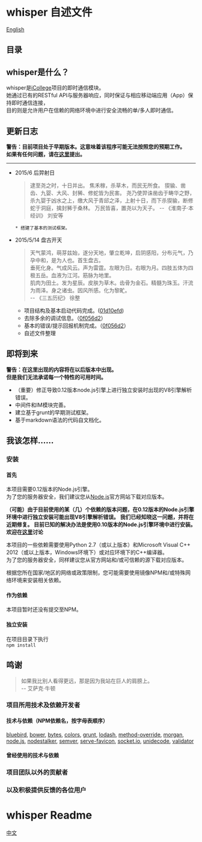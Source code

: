 # whisper 自述文件
[English](#2)
## 目录

## whisper是什么？
whisper是[iCollege](https://42.96.195.83/guanggu/icollege)项目的即时通信模块。  
她通过已有的RESTful API与服务器响应，同时保证与相应移动端应用（App）保持即时通信连接，  
目的则是允许用户在信赖的网络环境中进行安全流畅的单/多人即时通信。
## 更新日志

**警告：目前项目处于早期版本。这意味着该程序可能无法按照您的预期工作。  
  如果有任何问题，请在[这里](https://42.96.195.83/association/whisper/issues)提出。**
  
***


* 2015/6 后羿射日
    > 逮至尧之时，十日并出。 
      焦禾稼，杀草木，而民无所食。 
      猰貐、凿齿、九婴、大风、封豨、修蛇皆为民害。 
      尧乃使羿诛凿齿于畴华之野，杀九婴于凶水之上，缴大风于青邱之泽，上射十日，而下杀猰貐，断修蛇于洞庭，擒封豨于桑林。 
      万民皆喜，置尧以为天子。
      -- 《淮南子·本经训》 刘安等
      
      * 搭建了基本的测试框架。
      
* 2015/5/14 盘古开天  
    > 天气蒙鸿，萌芽兹始，遂分天地，肇立乾坤，启阴感阳，分布元气，乃孕中和，是为人也。首生盘古。  
      垂死化身。气成风云。声为雷霆。左眼为日。右眼为月。四肢五体为四极五岳。血液为江河。筋脉为地里。  
      肌肉为田土。发为星辰。皮肤为草木。齿骨为金石。精髓为珠玉。汗流为雨泽。身之诸虫。因风所感。化为黎甿。  
      -- 《三五历纪》 徐整
      
    * 项目结构及基本启动代码完成。([01d10efd](https://42.96.195.83/association/whisper/commit/01d10efdaec7724b394b8ad3d297db547bbe0eed))  
    * 去除多余的调试信息。（[0f056d2](https://42.96.195.83/association/whisper/commit/0f056d23d45b96fe54e6fb5723393f1997fb095f)）
    * 基本的错误/提示回报机制完成。（[0f056d2](https://42.96.195.83/association/whisper/commit/0f056d23d45b96fe54e6fb5723393f1997fb095f)）
    * 自述文件整理
    
## 即将到来
**警告：在这里出现的内容将在以后版本中出现。  
但是我们无法承诺每一个特性的可用时间。**  

* （重要）修正导致0.12版本node.js引擎上进行独立安装时出现的V8引擎解析错误。
* 中间件和IM模块完善。
* 建立基于grunt的早期测试框架。  
* 基于markdown语法的代码自文档化。

## 我该怎样……
### 安装
#### 首先
本项目需要0.12版本的Node.js引擎。  
为了您的服务器安全，我们建议您从[Node.js](http://www.nodejs.org/)官方网站下载对应版本。  

**（可能）由于目前使用的某（几）个依赖的版本问题，在0.12版本的Node.js引擎环境中进行独立安装可能出现V8引擎解析错误。
我们已经知晓这一问题，并将在近期修复。
目前已知的解决办法是使用0.10版本的Node.js引擎环境中进行安装。欢迎在[这里](https://42.96.195.83/association/whisper/issues/1)讨论**

本项目的一些依赖需要使用Python 2.7（或以上版本）和Microsoft Visual C++ 2012（或以上版本，Windows环境下）或对应环境下的C++编译器。  
为了您的服务器安全，同样建议您从官方网站和/或可信赖的源下载对应版本。

根据您所在国家/地区的网络或政策限制，您可能需要使用镜像NPM和/或特殊网络环境来安装相关依赖。  
#### 作为依赖
本项目暂时还没有提交至NPM。
#### 独立安装
在项目目录下执行  
```npm install```
## 鸣谢

> 如果我比别人看得更远，那是因为我站在巨人的肩膀上。  
  -- 艾萨克·牛顿

### 项目所用技术及依赖开发者

#### 技术与依赖（NPM依赖名，按字母表顺序）
[bluebird](https://github.com/bluebird), 
[bower](http://bower.io/), 
[bytes](https://github.com/visionmedia/bytes.js), 
[colors](https://github.com/Marak/colors.js), 
[grunt](http://gruntjs.com/), 
[lodash](https://lodash.com/), 
[method-override](https://github.com/expressjs/method-override), 
[morgan](https://github.com/expressjs/morgan), 
[node.js](https://nodejs.org/), 
[nodestalker](https://github.com/pascalopitz/nodestalker), 
[semver](https://github.com/npm/node-semver), 
[serve-favicon](https://github.com/expressjs/serve-favicon), 
[socket.io](http://socket.io/), 
[unidecode](https://github.com/FGRibreau/node-unidecode), 
[validator](https://github.com/chriso/validator.js)    
#### 曾经使用的技术与依赖
### 项目团队以外的贡献者
### 以及积极提供反馈的各位用户

# whisper Readme
[中文](#1)